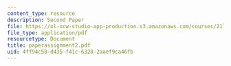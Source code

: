```yaml
---
content_type: resource
description: Second Paper
file: https://ol-ocw-studio-app-production.s3.amazonaws.com/courses/21l-701-literary-interpretation-interpreting-poetry-fall-2003/4ff94c58d435f41c63282aaef9ca46fb_paperassignment2.pdf
file_type: application/pdf
resourcetype: Document
title: paperassignment2.pdf
uid: 4ff94c58-d435-f41c-6328-2aaef9ca46fb
---
```

